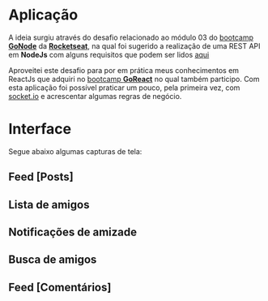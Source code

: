 # Aplicação

A ideia surgiu através do desafio relacionado ao módulo 03 do [bootcamp **GoNode**](https://rocketseat.com.br/gonode) da [**Rocketseat**](https://rocketseat.com.br/), na qual foi sugerido a realização de uma REST API em **NodeJs** com alguns requisitos que podem ser lidos [aqui](https://github.com/douglira/RocketSeat/blob/master/GoNode/Modulo_03/Desafio/Desafio_03.pdf)

Aproveitei este desafio para por em prática meus conhecimentos em ReactJs que adquiri no [bootcamp **GoReact**](https://rocketseat.com.br/goreact) no qual também participo. Com esta aplicação foi possível praticar um pouco, pela primeira vez, com [socket.io](https://socket.io) e acrescentar algumas regras de negócio.

# Interface

Segue abaixo algumas capturas de tela:

## Feed [Posts]

## Lista de amigos

## Notificações de amizade

## Busca de amigos

## Feed [Comentários]
